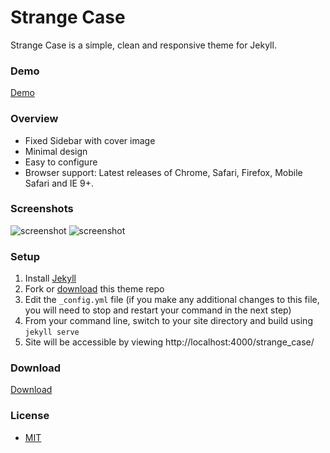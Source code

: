
Strange Case
============

Strange Case is a simple, clean and responsive theme for Jekyll. 


### Demo 

[Demo](http://thephuse.github.io/strange_case/)

### Overview 

* Fixed Sidebar with cover image
* Minimal design 
* Easy to configure
* Browser support: Latest releases of Chrome, Safari, Firefox, Mobile Safari and IE 9+.

### Screenshots

![screenshot](/images/screenshot1.png)
![screenshot](/images/screenshot2.png)

### Setup

1. Install [Jekyll](http://jekyllrb.com/)
2. Fork or [download](https://github.com/thephuse/strange_case) this theme repo
3. Edit the `_config.yml` file (if you make any additional changes to this file, you will need to stop and restart your command in the next step)
4. From your command line, switch to your site directory and build using `jekyll serve`
5. Site will be accessible by viewing http://localhost:4000/strange_case/

### Download

[Download](https://github.com/thephuse/strange_case)

### License
* [MIT](http://opensource.org/licenses/MIT)

